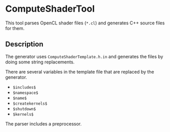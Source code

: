 # ComputeShaderTool

This tool parses OpenCL shader files (`*.cl`) and generates C++ source files for them.

## Description

The generator uses `ComputeShaderTemplate.h.in` and generates the files by doing some string replacements.

There are several variables in the template file that are replaced by the generator.

* `$includes$`
* `$namespace$`
* `$name$`
* `$createkernels$`
* `$shutdown$`
* `$kernels$`

The parser includes a preprocessor.

